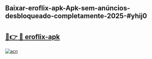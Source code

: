 ## Baixar-eroflix-apk-Apk-sem-anúncios-desbloqueado-completamente-2025-#yhij0

# <h2><a href="https://ainizakaria.my?title=eroflix-apk&ref=20M">🔗👉 🔴 eroflix-apk</a></h2>

[![acn](https://github.com/user-attachments/assets/0f9c940e-d8b0-45ae-aac7-cd30a18b3e1c)](https://ainizakaria.my?title=eroflix-apk&ref=20M)

